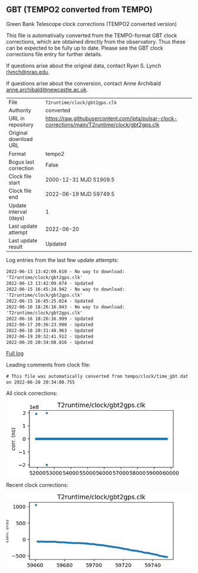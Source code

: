 
## GBT (TEMPO2 converted from TEMPO)

Green Bank Telescope clock corrections (TEMPO2 converted version)

This file is automativally converted from the TEMPO-format GBT
clock corrections, which are obtained directly from the observatory.
Thus these can be expected to be fully up to date. Please see the
GBT clock corrections file entry for further details.

If questions arise about the original data, contact Ryan S. Lynch
<rlynch@nrao.edu>.

If questions arise about the conversion, contact Anne Archibald
<anne.archibald@newcastle.ac.uk>.

|     |     |
|:--- |:--- |
| File | `T2runtime/clock/gbt2gps.clk` |
| Authority | converted |
| URL in repository | <https://raw.githubusercontent.com/ipta/pulsar-clock-corrections/main/T2runtime/clock/gbt2gps.clk> |
| Original download URL | <None> |
| Format | tempo2 |
| Bogus last correction | False |
| Clock file start | 2000-12-31 MJD 51909.5 |
| Clock file end | 2022-06-19 MJD 59749.5 |
| Update interval (days) | 1 |
| Last update attempt | 2022-06-20 |
| Last update result | Updated |

Log entries from the last few update attempts:
```
2022-06-13 13:42:09.610 - No way to download: 'T2runtime/clock/gbt2gps.clk'
2022-06-13 13:42:09.674 - Updated
2022-06-15 16:45:24.942 - No way to download: 'T2runtime/clock/gbt2gps.clk'
2022-06-15 16:45:25.024 - Updated
2022-06-16 18:26:16.943 - No way to download: 'T2runtime/clock/gbt2gps.clk'
2022-06-16 18:26:16.999 - Updated
2022-06-17 20:36:23.990 - Updated
2022-06-18 20:31:48.963 - Updated
2022-06-19 20:32:41.912 - Updated
2022-06-20 20:34:08.816 - Updated
```
[Full log](https://raw.githubusercontent.com/ipta/pulsar-clock-corrections/main/log/T2runtime/clock/gbt2gps.clk.log)

Leading comments from clock file:

    # This file was automatically converted from tempo/clock/time_gbt.dat on 2022-06-20 20:34:08.755



All clock corrections:

![plot of all clock corrections](gbt2gps.clk.png "All corrections")

Recent clock corrections:

![plot of recent clock corrections](gbt2gps.clk.short.png "Recent corrections")

